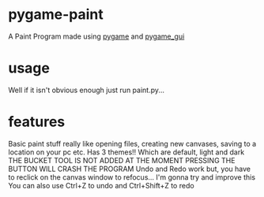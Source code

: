 # pygame-paint
A Paint Program made using [pygame](https://github.com/pygame/pygame/tree/main) and [pygame_gui](https://github.com/MyreMylar/pygame_gui)

# usage
Well if it isn't obvious enough just run paint.py...

# features
Basic paint stuff really like opening files, creating new canvases, saving to a location on your pc etc.
Has 3 themes!!
Which are default, light and dark
THE BUCKET TOOL IS NOT ADDED AT THE MOMENT PRESSING THE BUTTON WILL CRASH THE PROGRAM
Undo and Redo work but, you have to reclick on the canvas window to refocus... I'm gonna try and improve this
You can also use Ctrl+Z to undo and Ctrl+Shift+Z to redo
